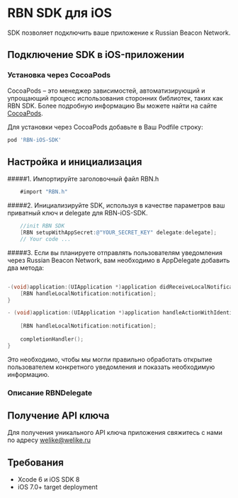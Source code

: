 RBN SDK для iOS
==============

SDK позволяет подключить ваше приложение к Russian Beacon Network.

## Подключение SDK в iOS-приложении

### Установка через CocoaPods
CocoaPods – это менеджер зависимостей, автоматизирующий и упрощающий процесс использования сторонних библиотек, таких как RBN SDK. Более подробную информацию Вы можете найти на сайте [CocoaPods](http://cocoapods.org). 

Для установки через CocoaPods добавьте в Ваш Podfile строку:

```ruby
pod 'RBN-iOS-SDK'
```

## Настройка и инициализация

#####1. Импортируйте заголовочный файл RBN.h

```Objective-C
	#import "RBN.h"
```

#####2. Инициализируйте SDK, используя в качестве параметров ваш приватный ключ и delegate для RBN-iOS-SDK.

```Objective-C
    //init RBN SDK
    [RBN setupWithAppSecret:@"YOUR_SECRET_KEY" delegate:delegate];
    // Your code ...

```

#####3. Если вы планируете отправлять пользователям уведомления через Russian Beacon Network, вам необходимо в AppDelegate добавить два метода:

```Objective-C

-(void)application:(UIApplication *)application didReceiveLocalNotification:(UILocalNotification *)notification {    
    [RBN handleLocalNotification:notification];
}

- (void)application:(UIApplication *)application handleActionWithIdentifier:(NSString *)identifier forLocalNotification:(UILocalNotification *)notification completionHandler:(void(^)())completionHandler {
    
    [RBN handleLocalNotification:notification];
    
    completionHandler();
}
```

Это необходимо, чтобы мы могли правильно обработать открытие пользователем конкретного уведомления и показать необходимую информацию.

### Описание RBNDelegate

## Получение API ключа
Для получения уникального API ключа приложения свяжитесь с нами по адресу welike@welike.ru

## Требования

* Xcode 6 и iOS SDK 8
* iOS 7.0+ target deployment
